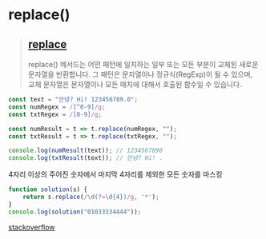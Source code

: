 # replace()

>## [replace](https://developer.mozilla.org/ko/docs/Web/JavaScript/Reference/Global_Objects/String/replace)
>replace() 메서드는 어떤 패턴에 일치하는 일부 또는 모든 부분이 교체된 새로운 문자열을 반환합니다. 그 패턴은 문자열이나 정규식(RegExp)이 될 수 있으며, 교체 문자열은 문자열이나 모든 매치에 대해서 호출된 함수일 수 있습니다.

```js
const text = "안녕? Hi! 123456789.0";
const numRegex = /[^0-9]/g;
const txtRegex = /[0-9]/g;

const numResult = t => t.replace(numRegex, "");
const txtResult = t => t.replace(txtRegex, "");

console.log(numResult(text)); // 1234567890
console.log(txtResult(text)); // 안녕? Hi! .
```

4자리 이상의 주어진 숫자에서 마지막 4자리를 제외한 모든 숫자를 마스킹
```js
function solution(s) {
    return s.replace(/\d(?=\d{4})/g, '*');
}
console.log(solution("01033334444"));
```
[stackoverflow](https://stackoverflow.com/questions/27545202/masking-last-4-digits-in-javascript/27545357#27545357)